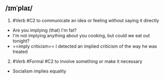 ##  /ɪmˈplaɪ/
1. #Verb
#C2
to communicate an idea or feeling without saying it directly

- Are you implying (that) I'm fat?
- I'm not implying anything about you cooking, but could we eat out tonight?
- ==imply criticism==
I detected an implied criticism of the way he was treated

2. #Verb #Formal
#C2
to involve something or make it necessary

- Socialism implies equality